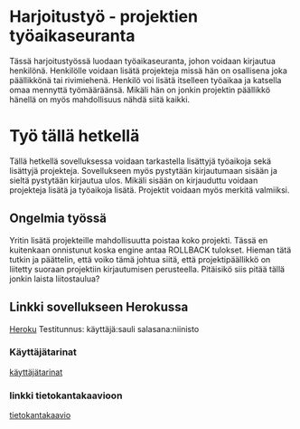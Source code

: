 # Harjoitustyö - projektien työaikaseuranta

Tässä harjoitustyössä luodaan työaikaseuranta, johon voidaan kirjautua henkilönä.
Henkilölle voidaan lisätä projekteja missä hän on osallisena joka päällikkönä tai 
rivimiehenä. Henkilö voi lisätä itselleen työaikaa ja katsella omaa mennyttä työmääräänsä. Mikäli hän on jonkin projektin päällikkö hänellä on myös 
mahdollisuus nähdä siitä kaikki.

# Työ tällä hetkellä
Tällä hetkellä sovelluksessa voidaan tarkastella lisättyjä työaikoja sekä lisättyjä projekteja. Sovellukseen myös pystytään kirjautumaan sisään ja sieltä pystytään kirjautua ulos. Mikäli sisään 
on kirjauduttu voidaan projekteja lisätä ja työaikoja lisätä. Projektit voidaan myös merkitä valmiiksi.
## Ongelmia työssä
Yritin lisätä projekteille mahdollisuutta poistaa koko projekti. Tässä en kuitenkaan onnistunut koska engine antaa ROLLBACK tulokset. Hieman tätä tutkin ja päättelin, että voiko tämä johtua siitä, että
projektipäällikkö on liitetty suoraan projektiin kirjautumisen perusteella. Pitäisikö siis pitää tällä jonkin laista liitostaulua?

## Linkki sovellukseen Herokussa
[Heroku](https://tsoha-tyoaikaseuranta.herokuapp.com/)
Testitunnus:
käyttäjä:sauli
salasana:niinisto

### Käyttäjätarinat
[käyttäjätarinat](https://github.com/karhuherra/nytsaisitoimia/blob/master/documentation/userstory)

### linkki tietokantakaavioon
[tietokantakaavio](https://github.com/karhuherra/nytsaisitoimia/blob/master/documentation/tietokantakaavio.sql)

